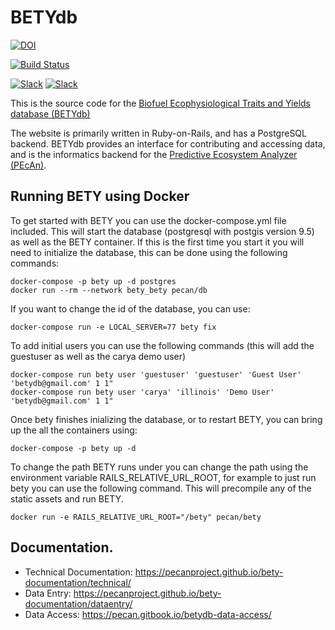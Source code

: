 # BETYdb

[![DOI](https://zenodo.org/badge/4469/PecanProject/bety.svg)](https://zenodo.org/badge/latestdoi/4469/PecanProject/bety)

[![Build Status](https://github.com/PecanProject/bety/workflows/CI/badge.svg)](https://github.com/PecanProject/bety/actions?query=workflow%3ACI)

[![Slack](https://img.shields.io/badge/slack-login-brightgreen.svg)](https://pecanproject.slack.com/) 
[![Slack](https://img.shields.io/badge/slack-join_chat-brightgreen.svg)](https://publicslack.com/slacks/pecanproject/invites/new) 

This is the source code for the [Biofuel Ecophysiological Traits and Yields database (BETYdb)](http://www.betydb.org)

The website is primarily written in Ruby-on-Rails, and has a PostgreSQL backend.
BETYdb provides an interface for contributing and accessing data, and is the informatics backend for the [Predictive Ecosystem Analyzer (PEcAn)](http://www.pecanproject.org).

## Running BETY using Docker

To get started with BETY you can use the docker-compose.yml file included. This will start the database (postgresql with postgis version 9.5) as well as the BETY container. If this is the first time you start it you will need to initialize the database, this can be done using the following commands:

```
docker-compose -p bety up -d postgres
docker run --rm --network bety_bety pecan/db
```

If you want to change the id of the database, you can use:

```
docker-compose run -e LOCAL_SERVER=77 bety fix
```

To add initial users you can use the following commands (this will add the guestuser as well as the carya demo user)

```
docker-compose run bety user 'guestuser' 'guestuser' 'Guest User' 'betydb@gmail.com' 1 1"
docker-compose run bety user 'carya' 'illinois' 'Demo User' 'betydb@gmail.com' 1 1"
```

Once bety finishes inializing the database, or to restart BETY, you can bring up the all the containers using:

```
docker-compose -p bety up -d
```

To change the path BETY runs under you can change the path using the environment variable RAILS_RELATIVE_URL_ROOT, for example to just run bety you can use the following command. This will precompile any of the static assets and run BETY.

```
docker run -e RAILS_RELATIVE_URL_ROOT="/bety" pecan/bety
```

## Documentation.

* Technical Documentation: https://pecanproject.github.io/bety-documentation/technical/
* Data Entry: https://pecanproject.github.io/bety-documentation/dataentry/
* Data Access: https://pecan.gitbook.io/betydb-data-access/
 
